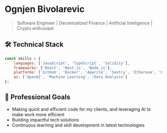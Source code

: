 # Ognjen Bivolarevic

> Software Engineer | Decentralized Finance | Artificial Inteligence | Crypto enthusiast

## 🛠️ Technical Stack
```javascript
const skills = {
    languages: ['JavaScript', 'TypeScript', 'Solidity'],
    frameworks: ['React', 'Next.js', 'Node.js'],
    platforms: ['GitHub', 'Docker', 'Apwrite', 'Sentry', 'Ethereum', 'OpenAI'],
    ai: ['OpenAI', 'Machine Learning', 'Data Analysis']
};
```

## 🎯 Professional Goals
- Making quick and efficient code for my clients, and leveraging AI to make work more efficient
- Building impactful tech solutions
- Continuous learning and skill development in latest technologies
